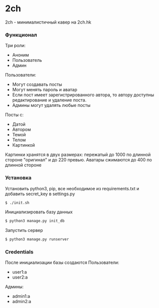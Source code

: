 # 2ch
2ch - минималистичный кавер на 2ch.hk

### Функционал
Три роли:
- Аноним
- Пользователь
- Админ

Пользователи:
- Могут создавать посты
- Могут менять пароль и аватар
- Если пост имеет зарегистрированного автора, то автору доступны редактирование и удаление поста.
- Админы могут удалять любые посты

Посты с:
- Датой
- Автором
- Темой
- Телом
- Картинкой

Картинки хранятся в двух размерах: пережатый до 1000 по длинной стороне "оригинал" и до 220 превью.
Аватары сжимаются до 400 по длинной стороне

### Установка
Установить python3, pip, все необходимое из requirements.txt и добавить secret_key в settings.py
```sh
$ ./init.sh
```

Инициализировать базу данных
```sh
$ python3 manage.py init_db
```

Запустить сервер
```sh
$ python3 manage.py runserver 
```

### Credentials
После инициализации базы создаются
Пользователи:
- user1:a
- user2:a

Админы:
- admin1:a
- admin2:a 

